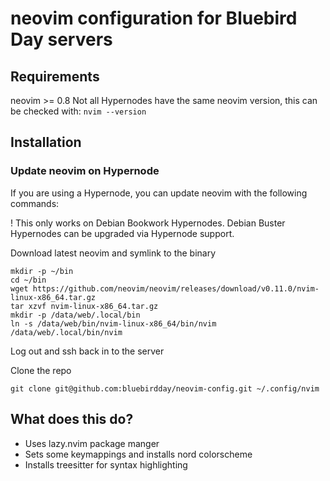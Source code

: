 # neovim configuration for Bluebird Day servers

## Requirements
neovim >= 0.8
Not all Hypernodes have the same neovim version, this can be checked with:
```nvim --version```

## Installation

### Update neovim on Hypernode
If you are using a Hypernode, you can update neovim with the following commands:

! This only works on Debian Bookwork Hypernodes. Debian Buster Hypernodes can be upgraded via Hypernode support.

Download latest neovim and symlink to the binary
```shell
mkdir -p ~/bin
cd ~/bin
wget https://github.com/neovim/neovim/releases/download/v0.11.0/nvim-linux-x86_64.tar.gz
tar xzvf nvim-linux-x86_64.tar.gz
mkdir -p /data/web/.local/bin
ln -s /data/web/bin/nvim-linux-x86_64/bin/nvim /data/web/.local/bin/nvim
```
Log out and ssh back in to the server

Clone the repo
```
git clone git@github.com:bluebirdday/neovim-config.git ~/.config/nvim
```

## What does this do?

- Uses lazy.nvim package manger
- Sets some keymappings and installs nord colorscheme
- Installs treesitter for syntax highlighting
